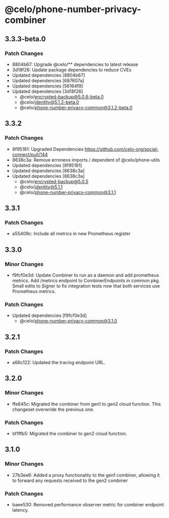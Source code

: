 # @celo/phone-number-privacy-combiner

## 3.3.3-beta.0

### Patch Changes

- 8804b67: Upgrade @celo/\*\* dependencies to latest release
- 3d18f26: Update package dependencies to reduce CVEs
- Updated dependencies [8804b67]
- Updated dependencies [687607a]
- Updated dependencies [56164f9]
- Updated dependencies [3d18f26]
  - @celo/encrypted-backup@5.0.6-beta.0
  - @celo/identity@5.1.2-beta.0
  - @celo/phone-number-privacy-common@3.1.2-beta.0

## 3.3.2

### Patch Changes

- 8f95181: Upgraded Dependencies https://github.com/celo-org/social-connect/pull/144
- 8638c3a: Remove erroneos imports / dependent of @celo/phone-utils
- Updated dependencies [8f95181]
- Updated dependencies [8638c3a]
- Updated dependencies [8638c3a]
  - @celo/encrypted-backup@5.0.5
  - @celo/identity@5.1.1
  - @celo/phone-number-privacy-common@3.1.1

## 3.3.1

### Patch Changes

- a55409c: Include all metrics in new Prometheus register

## 3.3.0

### Minor Changes

- f9fcf0e3d: Update Combiner to run as a daemon and add prometheus metrics. Add /metrics endpoint to CombinerEndpoints in common pkg. Small edits to Signer to fix integration tests now that both services use Prometheus metrics.

### Patch Changes

- Updated dependencies [f9fcf0e3d]
  - @celo/phone-number-privacy-common@3.1.0

## 3.2.1

### Patch Changes

- a66c122: Updated the tracing endpoint URL.

## 3.2.0

### Minor Changes

- ffe645c: Migrated the combiner from gen1 to gen2 cloud function. This changeset overwride the previous one.

### Patch Changes

- bf1ffb5: Migrated the combiner to gen2 cloud function.

## 3.1.0

### Minor Changes

- 27b3ee6: Added a proxy functionality to the gen1 combiner, allowing it to forward any requests received to the gen2 combiner

### Patch Changes

- baee530: Removed performance observer metric for combiner endpoint latency.
